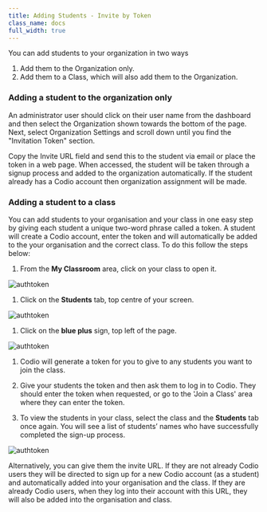 ```yaml
---
title: Adding Students - Invite by Token
class_name: docs
full_width: true
---
```


You can add students to your organization in two ways

1. Add them to the Organization only.
1. Add them to a Class, which will also add them to the Organization.

### Adding a student to the organization only
An administrator user should click on their user name from the dashboard and then select the Organization shown towards the bottom of the page. Next, select Organization Settings and scroll down until you find the "Invitation Token" section. 

Copy the Invite URL field and send this to the student via email or place the token in a web page. When accessed, the student will be taken through a signup process and added to the organization automatically. If the student already has a Codio account then organization assignment will be made.

### Adding a student to a class

You can add students to your organisation and your class in one easy step by giving each student a unique two-word phrase called a token.  A student will create a Codio account, enter the token and will automatically be added to the your organisation and the correct class.  To do this follow the steps below: 

1. From the **My Classroom** area, click on your class to open it. 
<img alt="authtoken" src="/img/docs/manage_classes/year_10_class.png" class="simple"/>

1. Click on the **Students** tab, top centre of your screen.
<img alt="authtoken" src="/img/docs/manage_classes/students_tab.png" class="simple"/>

1. Click on the **blue plus** sign, top left of the page.
<img alt="authtoken" src="/img/docs/manage_classes/blue_plus.png" class="simple"/>

1. Codio will generate a token for you to give to any students you want to join the class.

1. Give your students the token and then ask them to log in to Codio. They should enter the token when requested, or go to the 'Join a Class' area where they can enter the token. 
1. To view the students in your class, select the class and the **Students** tab once again. You will see a list of students’ names who have successfully completed the sign-up process. 
<img alt="authtoken" src="/img/docs/manage_classes/adding_students_invite/student_list.png" class="simple"/>

Alternatively, you can give them the invite URL. If they are not already Codio users they will be directed to sign up for a new Codio account (as a student) and automatically added into your organisation and the class. If they are already Codio users, when they log into their account with this URL, they will also be added into the organisation and class.